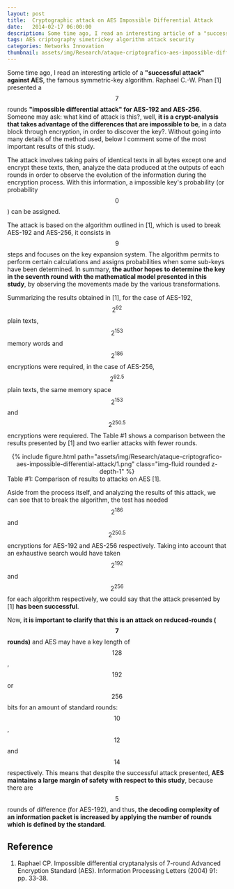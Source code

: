 ```yaml
---
layout: post
title:  Cryptographic attack on AES Impossible Differential Attack
date:   2014-02-17 06:00:00
description: Some time ago, I read an interesting article of a "successful attack" against AES, the famous symmetric-key algorithm. Raphael C.-W. Phan presented a seven rounds "impossible differential attack" for AES-192 and AES-256. Someone may ask what kind of attack is this?, well, it is a crypt-analysis that takes advantage of the differences that are impossible to be, in a data block through encryption, in order to discover the key?. Without going into many details of the method used, below I comment some of the most important results of this study.
tags: AES criptography simetrickey algorithm attack security
categories: Networks Innovation 
thumbnail: assets/img/Research/ataque-criptografico-aes-impossible-differential-attack/1.png
---
```

Some time ago, I read an interesting article of a **"successful attack" against AES**, the famous symmetric-key algorithm. Raphael C.-W. Phan [1] presented a $$7$$ rounds **"impossible differential attack" for AES-192 and AES-256**. Someone may ask: what kind of attack is this?, well, **it is a crypt-analysis that takes advantage of the differences that are impossible to be**, in a data block through encryption, in order to discover the key?. Without going into many details of the method used, below I comment some of the most important results of this study.

The attack involves taking pairs of identical texts in all bytes except one and encrypt these texts, then, analyze the data produced at the outputs of each rounds in order to observe the evolution of the information during the encryption process. With this information, a impossible key's probability (or probability $$0$$) can be assigned.

The attack is based on the algorithm outlined in [1], which is used to break AES-192 and AES-256, it consists in $$9$$ steps and focuses on the key expansion system. The algorithm permits to perform certain calculations and assigns probabilities when some sub-keys have been determined. In summary, **the author hopes to determine the key in the seventh round with the mathematical model presented in this study**, by observing the movements made by the various transformations.

Summarizing the results obtained in [1], for the case of AES-192, $$2^{92}$$ plain texts, $$2^{153}$$ memory words and $$2^{186}$$ encryptions were required, in the case of AES-256, $$2^{92.5}$$ plain texts, the same memory space $$2^{153}$$ and $$2^{250.5}$$ encryptions were requiered. The Table #1 shows a comparison between the results presented by [1] and two earlier attacks with fewer rounds.

<div class="row mt-3" style="text-align: center">
    <div class="col-sm mt-3 mt-md-0">
        {% include figure.html path="assets/img/Research/ataque-criptografico-aes-impossible-differential-attack/1.png" class="img-fluid rounded z-depth-1" %}
    </div>
</div>
<div class="caption">
    Table #1: Comparison of results to attacks on AES [1].
</div>

Aside from the process itself, and analyzing the results of this attack, we can see that to break the algorithm, the test has needed $$2^{186}$$ and $$2^{250.5}$$ encryptions for AES-192 and AES-256 respectively. Taking into account that an exhaustive search would have taken $$2^{192}$$ and $$2^{256}$$ for each algorithm respectively, we could say that the attack presented by [1] **has been successful**.

Now, **it is important to clarify that this is an attack on reduced-rounds ($$7$$ rounds)** and AES may have a key length of $$128$$, $$192$$ or $$256$$ bits for an amount of standard rounds: $$10$$, $$12$$ and $$14$$ respectively. This means that despite the successful attack presented, **AES maintains a large margin of safety with respect to this study**, because there are $$5$$ rounds of difference (for AES-192), and thus, **the decoding complexity of an information packet is increased by applying the number of rounds which is defined by the standard**.

## Reference

1. Raphael CP. Impossible differential cryptanalysis of 7-round Advanced Encryption Standard (AES). Information Processing Letters (2004) 91: pp. 33-38.
